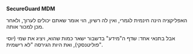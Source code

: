 **SecureGuard MDM**

האפליקציה הינה חינמית לגמרי, ואין לה רשיון, הוי אומר שאתם יכולים לערוך, ולאחר מכן למכור אותה.


אבל בתנאי אחד: שדף ה"מידע" בדשבור ישאר כמות שהוא, ויציג את שמי (יוסי פוליטנסקי), ואת היות הגירסה "לא רישמית".
